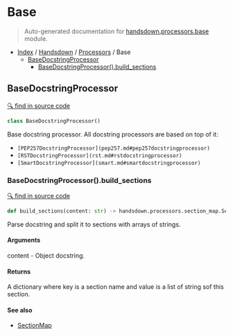 # Base

> Auto-generated documentation for [handsdown.processors.base](../../../handsdown/processors/base.py) module.

- [Index](../../README.md#modules) / [Handsdown](../index.md#handsdown) / [Processors](index.md#processors) / Base
  - [BaseDocstringProcessor](#basedocstringprocessor)
    - [BaseDocstringProcessor().build_sections](#basedocstringprocessorbuild_sections)

## BaseDocstringProcessor

[🔍 find in source code](../../../handsdown/processors/base.py#L7)

```python
class BaseDocstringProcessor()
```

Base docstring processor. All docstring processors are based on top of it:

- `[PEP257DocstringProcessor](pep257.md#pep257docstringprocessor)`
- `[RSTDocstringProcessor](rst.md#rstdocstringprocessor)`
- `[SmartDocstringProcessor](smart.md#smartdocstringprocessor)`

### BaseDocstringProcessor().build_sections

[🔍 find in source code](../../../handsdown/processors/base.py#L38)

```python
def build_sections(content: str) -> handsdown.processors.section_map.SectionMap
```

Parse docstring and split it to sections with arrays of strings.

#### Arguments

content - Object docstring.

#### Returns

A dictionary where key is a section name and value is a list of string sof this
section.

#### See also

- [SectionMap](section_map.md#sectionmap)
